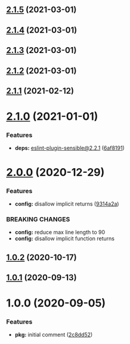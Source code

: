 ## [2.1.5](https://github.com/esatterwhite/eslint-config-codedependant/compare/v2.1.4...v2.1.5) (2021-03-01)

## [2.1.4](https://github.com/esatterwhite/eslint-config-codedependant/compare/v2.1.3...v2.1.4) (2021-03-01)

## [2.1.3](https://github.com/esatterwhite/eslint-config-codedependant/compare/v2.1.2...v2.1.3) (2021-03-01)

## [2.1.2](https://github.com/esatterwhite/eslint-config-codedependant/compare/v2.1.1...v2.1.2) (2021-03-01)

## [2.1.1](https://github.com/esatterwhite/eslint-config-codedependant/compare/v2.1.0...v2.1.1) (2021-02-12)

# [2.1.0](https://github.com/esatterwhite/eslint-config-codedependant/compare/v2.0.0...v2.1.0) (2021-01-01)


### Features

* **deps:** eslint-plugin-sensible@2.2.1 ([6af8191](https://github.com/esatterwhite/eslint-config-codedependant/commit/6af8191af80d66e89666b6ce7a310af3c5844f17))

# [2.0.0](https://github.com/esatterwhite/eslint-config-codedependant/compare/v1.0.2...v2.0.0) (2020-12-29)


### Features

* **config:** disallow implicit returns ([9314a2a](https://github.com/esatterwhite/eslint-config-codedependant/commit/9314a2ae06fce4e50962f7188398275d0c4c38f2))


### BREAKING CHANGES

* **config:** reduce max line length to 90
* **config:** disallow implicit function returns

## [1.0.2](https://github.com/esatterwhite/eslint-config-codedependant/compare/v1.0.1...v1.0.2) (2020-10-17)

## [1.0.1](https://github.com/esatterwhite/eslint-config-codedependant/compare/v1.0.0...v1.0.1) (2020-09-13)

# 1.0.0 (2020-09-05)


### Features

* **pkg:** initial comment ([2c8dd52](https://github.com/esatterwhite/eslint-config-codedependant/commit/2c8dd52694c9322a3f2f9283fe67d2df8a6b2d80))
